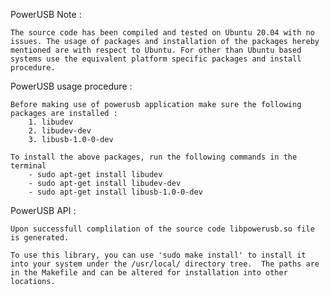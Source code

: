 PowerUSB Note :

	The source code has been compiled and tested on Ubuntu 20.04 with no issues. The usage of packages and installation of the packages hereby mentioned are with respect to Ubuntu. For other than Ubuntu based systems use the equivalent platform specific packages and install procedure.

PowerUSB usage procedure :
	
	Before making use of powerusb application make sure the following packages are installed :
		1. libudev
		2. libudev-dev
		3. libusb-1.0-0-dev

	To install the above packages, run the following commands in the terminal
		- sudo apt-get install libudev
		- sudo apt-get install libudev-dev
		- sudo apt-get install libusb-1.0-0-dev

PowerUSB API :

	Upon successfull complilation of the source code libpowerusb.so file is generated.

	To use this library, you can use 'sudo make install' to install it into your system under the /usr/local/ directory tree.  The paths are in the Makefile and can be altered for installation into other locations.

